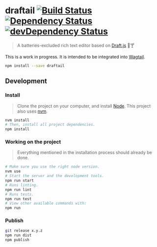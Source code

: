 draftail [![Build Status](https://travis-ci.org/springload/draftail.svg?branch=master)](https://travis-ci.org/springload/draftail) [![Dependency Status](https://david-dm.org/springload/draftail.svg?style=flat-square)](https://david-dm.org/springload/draftail) [![devDependency Status](https://david-dm.org/springload/draftail/dev-status.svg?style=flat-square)](https://david-dm.org/springload/draftail#info=devDependencies)
=========

> A batteries-excluded rich text editor based on [Draft.js](https://facebook.github.io/draft-js/) :memo::cocktail:

This is a work in progress. It is intended to be integrated into [Wagtail](https://wagtail.io/).

```sh
npm install --save draftail
```

## Development

### Install

> Clone the project on your computer, and install [Node](https://nodejs.org). This project also uses [nvm](https://github.com/springload/frontend-starter-kit/blob/master/docs/useful-tooling.md#nvm).

```sh
nvm install
# Then, install all project dependencies.
npm install
```

### Working on the project

> Everything mentioned in the installation process should already be done.

```sh
# Make sure you use the right node version.
nvm use
# Start the server and the development tools.
npm run start
# Runs linting.
npm run lint
# Runs tests.
npm run test
# View other available commands with:
npm run
```

### Publish

```sh
git release x.y.z
npm run dist
npm publish
```
